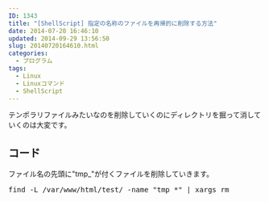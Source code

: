 ```yaml
---
ID: 1343
title: "[ShellScript] 指定の名称のファイルを再帰的に削除する方法"
date: 2014-07-20 16:46:10
updated: 2014-09-29 13:56:50
slug: 20140720164610.html
categories:
  - プログラム
tags:
  - Linux
  - Linuxコマンド
  - ShellScript
---
```


テンポラリファイルみたいなのを削除していくのにディレクトリを掘って消していくのは大変です。

<!--more-->
<h2>コード</h2>
ファイル名の先頭に"tmp_"が付くファイルを削除していきます。
<pre class="linenums">find -L /var/www/html/test/ -name &quot;tmp_*&quot; | xargs rm</pre>
